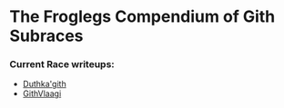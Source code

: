 # The Froglegs Compendium of Gith Subraces
### Current Race writeups:
 - [Duthka'gith](duthkagith.md)
 - [GithVlaagi](githvlaagi.md)